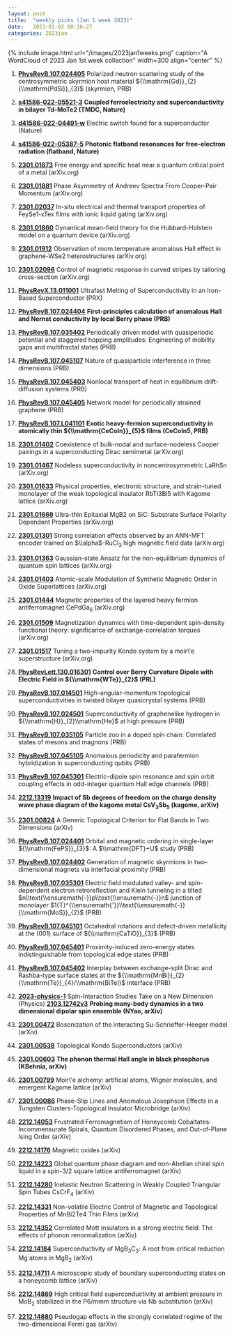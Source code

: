 ```yaml
---
layout: post
title:  "weekly picks (Jan 1 week 2023)"
date:   2023-01-02 00:16:27
categories: 2023jan
---
```


{% include image.html url="/images/2023jan1weeks.png" caption="A WordCloud of 2023 Jan 1st week collection" width=300 align="center" %}

1. **[PhysRevB.107.024405](https://link.aps.org/doi/10.1103/PhysRevB.107.024405)** Polarized neutron scattering study of the centrosymmetric skyrmion host material ${\\mathrm{Gd}}_{2}{\\mathrm{PdSi}}_{3}$ (skyrmion, PRB)




1. **[s41586-022-05521-3](https://www.nature.com/articles/s41586-022-05521-3)** **Coupled ferroelectricity and superconductivity in bilayer Td-MoTe2 (TMDC, Nature)**

1. **[d41586-022-04491-w](https://www.nature.com/articles/d41586-022-04491-w)** Electric switch found for a superconductor (Nature)

1. **[s41586-022-05387-5](https://www.nature.com/articles/s41586-022-05387-5)** **Photonic flatband resonances for free-electron radiation (flatband, Nature)**




1. **[2301.01873](http://arxiv.org/abs/2301.01873)** Free energy and specific heat near a quantum critical point of a metal (arXiv.org)

1. **[2301.01881](http://arxiv.org/abs/2301.01881)** Phase Asymmetry of Andreev Spectra From Cooper-Pair Momentum (arXiv.org)

1. **[2301.02037](http://arxiv.org/abs/2301.02037)** In-situ electrical and thermal transport properties of FeySe1-xTex films with ionic liquid gating (arXiv.org)

1. **[2301.01860](http://arxiv.org/abs/2301.01860)** Dynamical mean-field theory for the Hubbard-Holstein model on a quantum device (arXiv.org)

1. **[2301.01912](http://arxiv.org/abs/2301.01912)** Observation of room temperature anomalous Hall effect in graphene-WSe2 heterostructures (arXiv.org)

1. **[2301.02096](http://arxiv.org/abs/2301.02096)** Control of magnetic response in curved stripes by tailoring cross-section (arXiv.org)

1. **[PhysRevX.13.011001](https://link.aps.org/doi/10.1103/PhysRevX.13.011001)** Ultrafast Melting of Superconductivity in an Iron-Based Superconductor (PRX)

1. **[PhysRevB.107.024404](https://link.aps.org/doi/10.1103/PhysRevB.107.024404)** **First-principles calculation of anomalous Hall and Nernst conductivity by local Berry phase (PRB)**

1. **[PhysRevB.107.035402](https://link.aps.org/doi/10.1103/PhysRevB.107.035402)** Periodically driven model with quasiperiodic potential and staggered hopping amplitudes: Engineering of mobility gaps and multifractal states (PRB)

1. **[PhysRevB.107.045107](https://link.aps.org/doi/10.1103/PhysRevB.107.045107)** Nature of quasiparticle interference in three dimensions (PRB)

1. **[PhysRevB.107.045403](https://link.aps.org/doi/10.1103/PhysRevB.107.045403)** Nonlocal transport of heat in equilibrium drift-diffusion systems (PRB)

1. **[PhysRevB.107.045405](https://link.aps.org/doi/10.1103/PhysRevB.107.045405)** Network model for periodically strained graphene (PRB)

1. **[PhysRevB.107.L041101](https://link.aps.org/doi/10.1103/PhysRevB.107.L041101)** **Exotic heavy-fermion superconductivity in atomically thin ${\\mathrm{CeCoIn}}_{5}$ films (CeCoIn5, PRB)**




1. **[2301.01402](http://arxiv.org/abs/2301.01402)** Coexistence of bulk-nodal and surface-nodeless Cooper pairings in a superconducting Dirac semimetal (arXiv.org)

1. **[2301.01467](http://arxiv.org/abs/2301.01467)** Nodeless superconductivity in noncentrosymmetric LaRhSn (arXiv.org)

1. **[2301.01633](http://arxiv.org/abs/2301.01633)** Physical properties, electronic structure, and strain-tuned monolayer of the weak topological insulator RbTi3Bi5 with Kagome lattice (arXiv.org)

1. **[2301.01669](http://arxiv.org/abs/2301.01669)** Ultra-thin Epitaxial MgB2 on SiC: Substrate Surface Polarity Dependent Properties (arXiv.org)

1. **[2301.01301](http://arxiv.org/abs/2301.01301)** Strong correlation effects observed by an ANN-MFT encoder trained on $\\alpha$-RuCl$_3$ high magnetic field data (arXiv.org)

1. **[2301.01363](http://arxiv.org/abs/2301.01363)** Gaussian-state Ansatz for the non-equilibrium dynamics of quantum spin lattices (arXiv.org)

1. **[2301.01403](http://arxiv.org/abs/2301.01403)** Atomic-scale Modulation of Synthetic Magnetic Order in Oxide Superlattices (arXiv.org)

1. **[2301.01444](http://arxiv.org/abs/2301.01444)** Magnetic properties of the layered heavy fermion antiferromagnet CePdGa$_6$ (arXiv.org)

1. **[2301.01509](http://arxiv.org/abs/2301.01509)** Magnetization dynamics with time-dependent spin-density functional theory: significance of exchange-correlation torques (arXiv.org)

1. **[2301.01517](http://arxiv.org/abs/2301.01517)** Tuning a two-impurity Kondo system by a moir\\'e superstructure (arXiv.org)

1. **[PhysRevLett.130.016301](https://link.aps.org/doi/10.1103/PhysRevLett.130.016301)** **Control over Berry Curvature Dipole with Electric Field in ${\\mathrm{WTe}}_{2}$ (PRL)**

1. **[PhysRevB.107.014501](https://link.aps.org/doi/10.1103/PhysRevB.107.014501)** High-angular-momentum topological superconductivities in twisted bilayer quasicrystal systems (PRB)

1. **[PhysRevB.107.024501](https://link.aps.org/doi/10.1103/PhysRevB.107.024501)** Superconductivity of graphenelike hydrogen in ${\\mathrm{H}}_{2}\\mathrm{He}$ at high pressure (PRB)

1. **[PhysRevB.107.035105](https://link.aps.org/doi/10.1103/PhysRevB.107.035105)** Particle zoo in a doped spin chain: Correlated states of mesons and magnons (PRB)

1. **[PhysRevB.107.045105](https://link.aps.org/doi/10.1103/PhysRevB.107.045105)** Anomalous periodicity and parafermion hybridization in superconducting qubits (PRB)

1. **[PhysRevB.107.045301](https://link.aps.org/doi/10.1103/PhysRevB.107.045301)** Electric-dipole spin resonance and spin orbit coupling effects in odd-integer quantum Hall edge channels (PRB)




1. **[2212.13319](http://arxiv.org/abs/2212.13319)** **Impact of Sb degrees of freedom on the charge density wave phase diagram of the kagome metal CsV$_3$Sb$_5$ (kagome, arXiv)**

1. **[2301.00824](http://arxiv.org/abs/2301.00824)** A Generic Topological Criterion for Flat Bands in Two Dimensions (arXiv)




1. **[PhysRevB.107.024401](https://link.aps.org/doi/10.1103/PhysRevB.107.024401)** Orbital and magnetic ordering in single-layer ${\\mathrm{FePS}}_{3}$: A $\\mathrm{DFT}+U$ study (PRB)

1. **[PhysRevB.107.024402](https://link.aps.org/doi/10.1103/PhysRevB.107.024402)** Generation of magnetic skyrmions in two-dimensional magnets via interfacial proximity (PRB)

1. **[PhysRevB.107.035301](https://link.aps.org/doi/10.1103/PhysRevB.107.035301)** Electric field modulated valley- and spin-dependent electron retroreflection and Klein tunneling in a tilted $n\\text{\\ensuremath{-}}p\\text{\\ensuremath{-}}n$ junction of monolayer $1{T}^{\\ensuremath{'}}\\text{\\ensuremath{-}}{\\mathrm{MoS}}_{2}$ (PRB)

1. **[PhysRevB.107.045101](https://link.aps.org/doi/10.1103/PhysRevB.107.045101)** Octahedral rotations and defect-driven metallicity at the (001) surface of ${\\mathrm{CaTiO}}_{3}$ (PRB)

1. **[PhysRevB.107.045401](https://link.aps.org/doi/10.1103/PhysRevB.107.045401)** Proximity-induced zero-energy states indistinguishable from topological edge states (PRB)

1. **[PhysRevB.107.045402](https://link.aps.org/doi/10.1103/PhysRevB.107.045402)** Interplay between exchange-split Dirac and Rashba-type surface states at the ${\\mathrm{MnBi}}_{2}{\\mathrm{Te}}_{4}/\\mathrm{BiTeI}$ interface (PRB)

1. **[2023-physics-1](https://physics.aps.org/articles/v16/1)** Spin-Interaction Studies Take on a New Dimension (Physics) **[2103.12742v3](https://arxiv.org/abs/2103.12742v3)** **Probing many-body dynamics in a two dimensional dipolar spin ensemble (NYao, arXiv)**




1. **[2301.00472](http://arxiv.org/abs/2301.00472)** Bosonization of the interacting Su-Schrieffer-Heeger model (arXiv)

1. **[2301.00538](http://arxiv.org/abs/2301.00538)** Topological Kondo Superconductors (arXiv)

1. **[2301.00603](http://arxiv.org/abs/2301.00603)** **The phonon thermal Hall angle in black phosphorus (KBehnia, arXiv)**

1. **[2301.00799](http://arxiv.org/abs/2301.00799)** Moir\\'e alchemy: artificial atoms, Wigner molecules, and emergent Kagome lattice (arXiv)

1. **[2301.00086](http://arxiv.org/abs/2301.00086)** Phase-Slip Lines and Anomalous Josephson Effects in a Tungsten Clusters-Topological Insulator Microbridge (arXiv)



1. **[2212.14053](http://arxiv.org/abs/2212.14053)** Frustrated Ferromagnetism of Honeycomb Cobaltates: Incommensurate Spirals, Quantum Disordered Phases, and Out-of-Plane Ising Order (arXiv)

1. **[2212.14176](http://arxiv.org/abs/2212.14176)** Magnetic oxides (arXiv)

1. **[2212.14223](http://arxiv.org/abs/2212.14223)** Global quantum phase diagram and non-Abelian chiral spin liquid in a spin-3/2 square lattice antiferromagnet (arXiv)

1. **[2212.14280](http://arxiv.org/abs/2212.14280)** Inelastic Neutron Scattering in Weakly Coupled Triangular Spin Tubes CsCrF$_4$ (arXiv)

1. **[2212.14331](http://arxiv.org/abs/2212.14331)** Non-volatile Electric Control of Magnetic and Topological Properties of MnBi2Te4 Thin Films (arXiv)

1. **[2212.14352](http://arxiv.org/abs/2212.14352)** Correlated Mott insulators in a strong electric field: The effects of phonon renormalization (arXiv)

1. **[2212.14184](http://arxiv.org/abs/2212.14184)** Superconductivity of MgB$_3$C$_3$: A root from critical reduction Mg atoms in MgB$_2$ (arXiv)

1. **[2212.14711](http://arxiv.org/abs/2212.14711)** A microscopic study of boundary superconducting states on a honeycomb lattice (arXiv)

1. **[2212.14869](http://arxiv.org/abs/2212.14869)** High critical field superconductivity at ambient pressure in MoB$_2$ stabilized in the P6/mmm structure via Nb substitution (arXiv)

1. **[2212.14880](http://arxiv.org/abs/2212.14880)** Pseudogap effects in the strongly correlated regime of the two-dimensional Fermi gas (arXiv)
